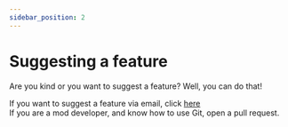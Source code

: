 ```yaml
---
sidebar_position: 2
---
```


# Suggesting a feature

Are you kind or you want to suggest a feature? Well, you can do that!

If you want to suggest a feature via email, click <a href="mailto:mokkachocolata@gmail.com?subject=[Lua Runtime] (your question here)">here</a><br>
If you are a mod developer, and know how to use Git, open a pull request.